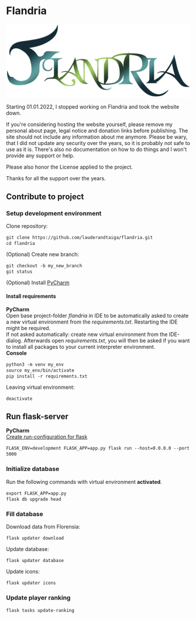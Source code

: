 # Flandria
![](/webapp/static/assets/logo.png?raw=True)


Starting 01.01.2022, I stopped working on Flandria and took the website down.

If you're considering hosting the website yourself, please remove my personal about page, legal notice and donation links before publishing. The site should not include any information about me anymore.
Please be wary, that I did not update any security over the years, so it is probably not safe to use as it is.
There's also no documentation on how to do things and I won't provide any support or help.

Please also honor the License applied to the project.

Thanks for all the support over the years.

## Contribute to project ##

### Setup development environment ###
Clone repository:
```commandline
git clone https://github.com/lauderandtaiga/flandria.git
cd flandria
```

(Optional) Create new branch:
```commandline
git checkout -b my_new_branch
git status
```

(Optional) Install [PyCharm](https://www.jetbrains.com/pycharm/)

#### Install requirements ####
**PyCharm**</br>
Open base project-folder _flandria_ in IDE to be automatically asked to create a new virtual environment from the
_requirements.txt_. Restarting the IDE might be required.</br>
If not asked automatically: create new virtual environment from the IDE-dialog. Afterwards open _requirements.txt_,
you will then be asked if you want to install all packages to your current interpreter environment.
</br>**Console**</br>
```commandline
python3 -m venv my_env
source my_env/bin/activate
pip install -r requirements.txt
```
Leaving virtual environment:
```commandline
deactivate
```

## Run flask-server ####
**PyCharm**</br>
[Create run-configuration for flask](https://www.jetbrains.com/help/pycharm/run-debug-configuration-flask-server.html)
```commandline
FLASK_ENV=development FLASK_APP=app.py flask run --host=0.0.0.0 --port 5000
```

### Initialize database
Run the following commands with virtual environment **activated**.
```commandline
export FLASK_APP=app.py
flask db upgrade head
```

### Fill database
Download data from Florensia:
```commandline
flask updater download
```
Update database:
```commandline
flask updater database
```
Update icons:
```commandline
flask updater icons
```

### Update player ranking
```commandline
flask tasks update-ranking
```